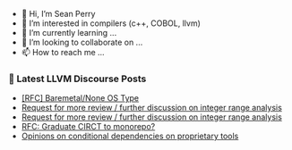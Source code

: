 - 👋 Hi, I’m Sean Perry
- 👀 I’m interested in compilers (c++, COBOL, llvm)
- 🌱 I’m currently learning ...
- 💞️ I’m looking to collaborate on ...
- 📫 How to reach me ...

<!---
s66perry/s66perry is a ✨ special ✨ repository because its `README.md` (this file) appears on your GitHub profile.
You can click the Preview link to take a look at your changes.
--->
### 📕 Latest LLVM Discourse Posts

<!-- DISCOURSE-LLVM:START -->
- [[RFC] Baremetal/None OS Type](https://discourse.llvm.org/t/rfc-baremetal-none-os-type/62359#post_4)
- [Request for more review / further discussion on integer range analysis](https://discourse.llvm.org/t/request-for-more-review-further-discussion-on-integer-range-analysis/62318#post_7)
- [Request for more review / further discussion on integer range analysis](https://discourse.llvm.org/t/request-for-more-review-further-discussion-on-integer-range-analysis/62318#post_6)
- [RFC: Graduate CIRCT to monorepo?](https://discourse.llvm.org/t/rfc-graduate-circt-to-monorepo/61890?page=5#post_82)
- [Opinions on conditional dependencies on proprietary tools](https://discourse.llvm.org/t/opinions-on-conditional-dependencies-on-proprietary-tools/62236?page=2#post_23)
<!-- DISCOURSE-LLVM:END -->
